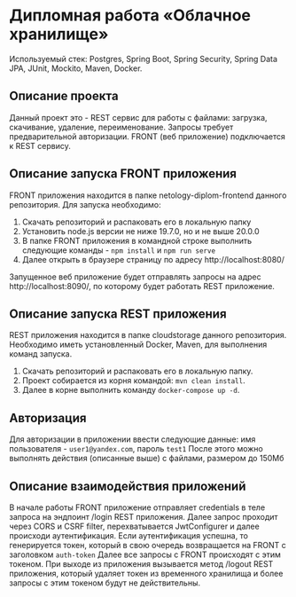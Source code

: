 # Дипломная работа «Облачное хранилище»
Используемый стек: Postgres, Spring Boot, Spring Security, Spring Data JPA, JUnit, Mockito, Maven, Docker.
## Описание проекта
Данный проект это - REST сервис для работы с файлами: загрузка, скачивание, удаление, переименование. 
Запросы требует предварительной авторизации.
FRONT (веб приложение) подключается к REST сервису.
## Описание запуска FRONT приложения
FRONT приложения находится в папке netology-diplom-frontend данного репозитория.
Для запуска необходимо:
1. Скачать репозиторий и распаковать его в локальную папку
2. Установить node.js версии не ниже 19.7.0, но и не выше 20.0.0
3. В папке FRONT приложения в командной строке выполнить следующие команды -  `npm install` и `npm run serve`
4. Далее открыть в браузере страницу по адресу http://localhost:8080/

Запущенное веб приложение будет отправлять запросы на адрес http://localhost:8090/, по которому будет работать REST приложение.

## Описание запуска REST приложения
REST приложения находится в папке cloudstorage данного репозитория.
Необходимо иметь установленный Docker, Maven, для выполнения команд запуска. 
1. Скачать репозиторий и распаковать его в локальную папку.
2. Проект собирается из корня командой: `mvn clean install`.
3. Далее в корне выполнить команду `docker-compose up -d`.

## Авторизация
Для авторизации в приложении ввести следующие данные: имя пользователя - `user1@yandex.com`, пароль `test1`
После этого можно выполнять действия (описанные выше) с файлами, размером до 150Мб

## Описание взаимодействия приложений
В начале работы FRONT приложение отправляет credentials в теле запроса на эндпоинт /login REST приложения.
Далее запрос проходит через CORS и CSRF filter, перехватывается JwtConfigurer и далее происходи аутентификация.
Если аутентификация успешна, то генерируется токен, который в свою очередь возвращается на FRONT с заголовком `auth-token`
Далее все запросы с FRONT происходят с этим токеном.
При выходе из приложения вызывается метод /logout REST приложения, который удаляет токен из временного хранилища и более запросы с этим токеном будут не действительны.
